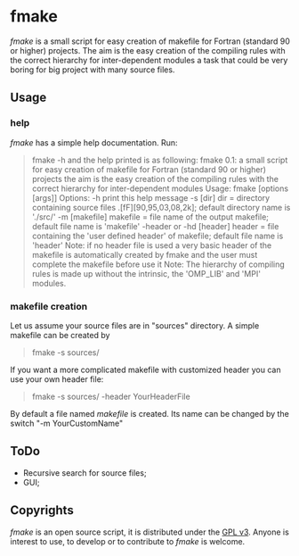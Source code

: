fmake
=====

_fmake_ is a small script for easy creation of makefile for Fortran (standard 90 or higher) projects. The aim is the easy creation of the compiling rules with the correct hierarchy for inter-dependent modules a task that could be very boring for big project with many source files.

Usage
-----

### help

_fmake_ has a simple help documentation. Run:
> fmake -h
and the help printed is as following:
> fmake 0.1: a small script for easy creation of makefile for Fortran (standard 90 or higher) projects
> the aim is the easy creation of the compiling rules with the correct hierarchy for inter-dependent modules
> Usage: fmake [options [args]]
> Options:
>   -h
>     print this help message
>   -s [dir]
>     dir = directory containing source files .[fF][90,95,03,08,2k]; default directory name is './src/'
>   -m [makefile]
>     makefile = file name of the output makefile; default file name is 'makefile'
>   -header or -hd [header]
>     header = file containing the 'user defined header' of makefile; default file name is 'header'
>     Note:
>          if no header file is used a very basic header of the makefile is automatically created by fmake
>          and the user must complete the makefile before use it
> Note:
>      The hierarchy of compiling rules is made up without the intrinsic, the 'OMP_LIB' and 'MPI' modules.

### makefile creation

Let us assume your source files are in "sources" directory. A simple makefile can be created by

> fmake -s sources/

If you want a more complicated makefile with customized header you can use your own header file:

> fmake -s sources/ -header YourHeaderFile

By default a file named _makefile_ is created. Its name can be changed by the switch "-m YourCustomName"

ToDo
----

* Recursive search for source files;
* GUI;

Copyrights
----------

_fmake_ is an open source script, it is distributed under the [GPL v3](http://www.gnu.org/licenses/gpl-3.0.html). Anyone is interest to use, to develop or to contribute to _fmake_ is welcome.
